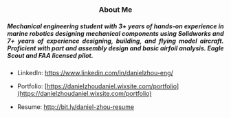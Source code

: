 <h3 align="center">About Me</h3>
<h5 align="justify">Mechanical engineering student with 3+ years of hands-on experience in marine robotics designing mechanical components using Solidworks and 7+ years of experience designing, building, and flying model aircraft. Proficient with part and assembly design and basic airfoil analysis. Eagle Scout and FAA licensed pilot. </h5>


- LinkedIn: https://www.linkedin.com/in/danielzhou-eng/

- Portfolio: [https://danielzhoudaniel.wixsite.com/portfolio](https://danielzhoudaniel.wixsite.com/portfolio)

- Resume: http://bit.ly/daniel-zhou-resume
